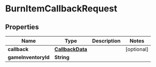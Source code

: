 

# BurnItemCallbackRequest

## Properties

Name | Type | Description | Notes
------------ | ------------- | ------------- | -------------
**callback** | [**CallbackData**](CallbackData.md) |  |  [optional]
**gameInventoryId** | **String** |  | 



